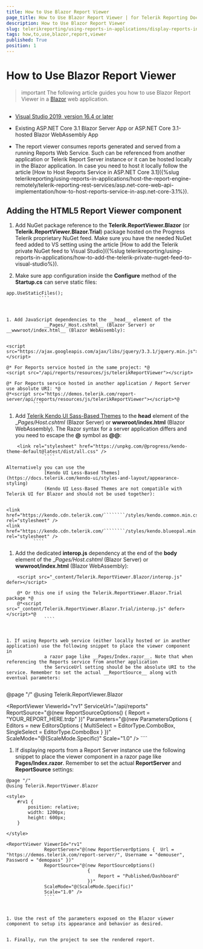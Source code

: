 ```yaml
---
title: How to Use Blazor Report Viewer
page_title: How to Use Blazor Report Viewer | for Telerik Reporting Documentation
description: How to Use Blazor Report Viewer
slug: telerikreporting/using-reports-in-applications/display-reports-in-applications/web-application/blazor-report-viewer/how-to-use-blazor-report-viewer
tags: how,to,use,blazor,report,viewer
published: True
position: 1
---
```


# How to Use Blazor Report Viewer



>important The following article guides you how to use Blazor Report Viewer in a          [Blazor](https://dotnet.microsoft.com/apps/aspnet/web-apps/blazor)          web application.        


## 

* [Visual Studio 2019, version 16.4 or later](https://www.visualstudio.com/vs/)

* Existing ASP.NET Core 3.1 Blazor Server App or ASP.NET Core 3.1-hosted Blazor WebAssembly App
            

* The report viewer consumes reports generated and served from a running Reports Web Service.
              Such can be referenced from another application or Telerik Report Server instance
              or it can be hosted locally in the Blazor application.
              In case you need to host it locally follow the article [How to Host Reports Service in ASP.NET Core 3.1]({%slug telerikreporting/using-reports-in-applications/host-the-report-engine-remotely/telerik-reporting-rest-services/asp.net-core-web-api-implementation/how-to-host-reports-service-in-asp.net-core-3.1%}).
            

## Adding the HTML5 Report Viewer component

1. Add NuGet package reference to the __Telerik.ReportViewer.Blazor__ (or __Telerik.ReportViewer.Blazor.Trial__)
              package hosted on the Progress Telerik proprietary NuGet feed.
              Make sure you have the needed NuGet feed added to VS setting using the article [How to add the Telerik private NuGet feed to Visual Studio]({%slug telerikreporting/using-reports-in-applications/how-to-add-the-telerik-private-nuget-feed-to-visual-studio%}).
            

1. Make sure app configuration inside the __Configure__ method of the __Startup.cs__
              can serve static files:
            

````
app.UseStaticFiles();
            ````



1. Add JavaScript dependencies to the __head__ element of the
              __Pages/_Host.cshtml__ (Blazor Server) or __wwwroot/index.html__ (Blazor WebAssembly):
            

````
    <script src="https://ajax.googleapis.com/ajax/libs/jquery/3.3.1/jquery.min.js"></script>

    @* For Reports service hosted in the same project: *@
    <script src="/api/reports/resources/js/telerikReportViewer"></script>

    @* For Reports service hosted in another application / Report Server use absolute URI: *@
    @*<script src="https://demos.telerik.com/report-server/api/reports/resources/js/telerikReportViewer"></script>*@
              ````



1. Add
              [Telerik Kendo UI Sass-Based Themes](https://docs.telerik.com/kendo-ui/styles-and-layout/sass-themes)
              to the __head__ element of the
              __Pages/_Host.cshtml__ (Blazor Server) or __wwwroot/index.html__ (Blazor WebAssembly).
              The Razor syntax for a server application differs and you need to escape the __@__ symbol as __@@__:
            

````
    <link rel="stylesheet" href="https://unpkg.com/@progress/kendo-theme-default@latest/dist/all.css" />
              ````

Alternatively you can use the
              [Kendo UI Less-Based Themes](https://docs.telerik.com/kendo-ui/styles-and-layout/appearance-styling)
              (Kendo UI Less-Based Themes are not compatible with Telerik UI for Blazor and should not be used together):
            

````
    <link href="https://kendo.cdn.telerik.com/````````/styles/kendo.common.min.css" rel="stylesheet" />
    <link href="https://kendo.cdn.telerik.com/````````/styles/kendo.blueopal.min.css" rel="stylesheet" />
              ````



1. Add the dedicated __interop.js__ dependency at the end of the __body__ element of the
              __Pages/_Host.cshtml__ (Blazor Server) or __wwwroot/index.html__ (Blazor WebAssembly):
            

````
    <script src="_content/Telerik.ReportViewer.Blazor/interop.js" defer></script>

    @* Or this one if using the Telerik.ReportViewer.Blazor.Trial package *@
    @*<script src="_content/Telerik.ReportViewer.Blazor.Trial/interop.js" defer></script>*@
              ````



1. If using Reports web service (either locally hosted or in another application) use the following snippet to place the viewer component in
              a razor page like __Pages/Index.razor__. Note that when referencing the Reports service from another application
              the ServiceUrl setting should be the absolute URI to the service. Remember to set the actual __ReportSource__ along with eventual parameters:
            

````
@page "/"
@using Telerik.ReportViewer.Blazor

<style>
    #rv1 {
        position: relative;
        width: 1200px;
        height: 600px;
    }

</style>

<ReportViewer ViewerId="rv1"
              ServiceUrl="/api/reports"
              ReportSource="@(new ReportSourceOptions()
                              {
                                  Report = "YOUR_REPORT_HERE.trdp"
                              })"
              Parameters="@(new ParametersOptions { Editors = new EditorsOptions { MultiSelect = EditorType.ComboBox, SingleSelect = EditorType.ComboBox } })"
              ScaleMode="@(ScaleMode.Specific)"
              Scale="1.0" />
              ````



1. If displaying reports from a Report Server instance use the following snippet to place the viewer component in
              a razor page like __Pages/Index.razor__. Remember to set the actual __ReportServer__
              and __ReportSource__ settings:
            

````
@page "/"
@using Telerik.ReportViewer.Blazor

<style>
    #rv1 {
        position: relative;
        width: 1200px;
        height: 600px;
    }

</style>

<ReportViewer ViewerId="rv1"
              ReportServer="@(new ReportServerOptions {  Url = "https://demos.telerik.com/report-server/", Username = "demouser", Password = "demopass" })"
              ReportSource="@(new ReportSourceOptions()
                              {
                                  Report = "Published/Dashboard"
                              })"
              ScaleMode="@(ScaleMode.Specific)"
              Scale="1.0" />
              ````



1. Use the rest of the parameters exposed on the Blazor viewer component to setup its appearance and behavior as desired.
            

1. Finally, run the project to see the rendered report.
            
